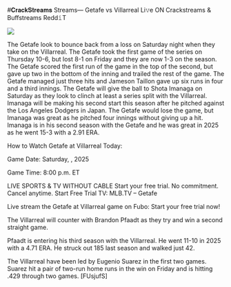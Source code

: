 #𝐂𝐫𝐚𝐜𝐤𝐒𝐭𝐫𝐞𝐚𝐦𝐬 Streams— Getafe vs Villarreal Li𝚟e ON Crackstreams & Buffstreams Redd𝚒T  
  
  
[![](https://i.imgur.com/qSNzIqt.png)](https://movie.rssnews.media/LFFebZdf.php)  
  
The Getafe look to bounce back from a loss on Saturday night when they take on the Villarreal. The Getafe took the first game of the series on Thursday 10-6, but lost 8-1 on Friday and they are now 1-3 on the season. The Getafe scored the first run of the game in the top of the second, but gave up two in the bottom of the inning and trailed the rest of the game. The Getafe managed just three hits and Jameson Taillon gave up six runs in four and a third innings. The Getafe will give the ball to Shota Imanaga on Saturday as they look to clinch at least a series split with the Villarreal. Imanaga will be making his second start this season after he pitched against the Los Angeles Dodgers in Japan. The Getafe would lose the game, but Imanaga was great as he pitched four innings without giving up a hit. Imanaga is in his second season with the Getafe and he was great in 2025 as he went 15-3 with a 2.91 ERA.

How to Watch Getafe at Villarreal Today:

Game Date: Saturday, , 2025

Game Time: 8:00 p.m. ET

LIVE SPORTS & TV WITHOUT CABLE
Start your free trial. No commitment. Cancel anytime.
Start Free Trial
TV: MLB.TV – Getafe

Live stream the Getafe at Villarreal game on Fubo: Start your free trial now!

The Villarreal will counter with Brandon Pfaadt as they try and win a second straight game.

Pfaadt is entering his third season with the Villarreal. He went 11-10 in 2025 with a 4.71 ERA. He struck out 185 last season and walked just 42.

The Villarreal have been led by Eugenio Suarez in the first two games. Suarez hit a pair of two-run home runs in the win on Friday and is hitting .429 through two games. [FUsjufS]